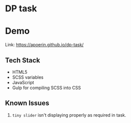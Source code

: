 # DP task

# Demo
Link: https://apoerin.github.io/dp-task/
  
## Tech Stack

- HTML5
- SCSS variables
- JavaScript
- Gulp for compiling SCSS into CSS


## Known Issues
1. `tiny slider` isn't displaying properly as required in task.
